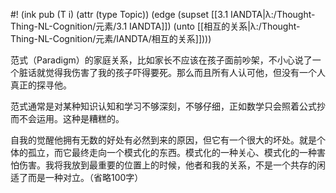 #! (ink pub (T i) (attr (type Topic)) (edge (supset [[3.1 IANDTA|λ:/Thought-Thing-NL-Cognition/元素/3.1 IANDTA]]) (unto [[相互的关系|λ:/Thought-Thing-NL-Cognition/元素/IANDTA/相互的关系]])))

范式（Paradigm）的家庭关系，比如家长不应该在孩子面前吵架，不小心说了一个脏话就觉得我伤害了我的孩子吓得要死。那么而且所有人认可他，但没有一个人真正的探寻他。

范式通常是对某种知识认知和学习不够深刻，不够仔细，正如数学只会照着公式抄而不会运用。这种是糟糕的。

自我的觉醒他拥有无数的好处有必然到来的原因，但它有一个很大的坏处。就是个体的孤立，而它最终走向一个模式化的东西。模式化的一种关心、模式化的一种害怕伤害。我将我放到最重要的位置上的时候，他者和我的关系，不是一个共存的闲适了而是一种对立。（省略100字）